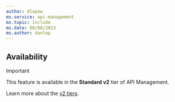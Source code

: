 ```yaml
---
author: dlepow
ms.service: api-management
ms.topic: include
ms.date: 08/08/2023
ms.author: danlep
---
```


## Availability

> [!IMPORTANT]
> This feature is available in the **Standard v2** tier of API Management.
>
> Learn more about the [v2 tiers](../articles/api-management/v2-service-tiers-overview.md).

